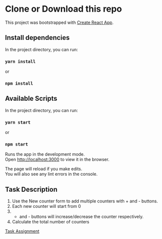 # Clone or Download this repo

This project was bootstrapped with [Create React App](https://github.com/facebook/create-react-app).

## Install dependencies

In the project directory, you can run:

### `yarn install`

or

### `npm install`

## Available Scripts

In the project directory, you can run:

### `yarn start`

or

### `npm start`

Runs the app in the development mode.\
Open [http://localhost:3000](http://localhost:3000) to view it in the browser.

The page will reload if you make edits.\
You will also see any lint errors in the console.

## Task Description

1. Use the New counter form to add multiple counters with + and - buttons.
2. Each new counter will start from 0
3. - and - buttons will increase/decrease the counter respectively.
4. Calculate the total number of counters

[Task Assignment](public/react-task.gif)
